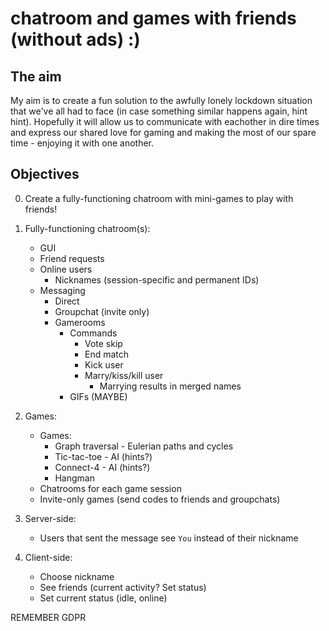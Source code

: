 # chatroom and games with friends (without ads) :)

## The aim
My aim is to create a fun solution to the awfully lonely lockdown situation that we've all had to face (in case something similar happens again, hint hint).
Hopefully it will allow us to communicate with eachother in dire times and express our shared love for gaming and making the most of our spare time - enjoying it with one another.

## Objectives

0.  Create a fully-functioning chatroom with mini-games to play with friends!

1. Fully-functioning chatroom(s):
    - GUI
    - Friend requests
    - Online users
      - Nicknames (session-specific and permanent IDs)
    - Messaging
      - Direct
      - Groupchat (invite only)
      - Gamerooms
        - Commands 
          - Vote skip
          - End match
          - Kick user
          - Marry/kiss/kill user
            - Marrying results in merged names
        - GIFs (MAYBE)

2. Games:
    - Games:
      - Graph traversal - Eulerian paths and cycles
      - Tic-tac-toe - AI (hints?)
      - Connect-4 - AI (hints?)
      - Hangman
    - Chatrooms for each game session
    - Invite-only games (send codes to friends and groupchats)

3. Server-side:
      - Users that sent the message see `You` instead of their nickname
    
4. Client-side:
    - Choose nickname
    - See friends (current activity? Set status)
    - Set current status (idle, online)
    
REMEMBER GDPR
